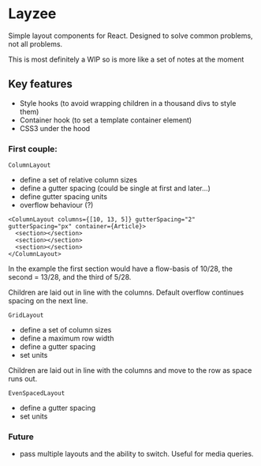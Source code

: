 # Layzee

Simple layout components for React.
Designed to solve common problems, not all problems.

This is most definitely a WIP so is more like a set of notes at the moment

## Key features

- Style hooks (to avoid wrapping children in a thousand divs to style them)
- Container hook (to set a template container element)
- CSS3 under the hood

### First couple:

`ColumnLayout`
- define a set of relative column sizes
- define a gutter spacing (could be single at first and later...)
- define gutter spacing units
- overflow behaviour (?)

~~~~
<ColumnLayout columns={[10, 13, 5]} gutterSpacing="2" gutterSpacing="px" container={Article}>
  <section></section>
  <section></section>
  <section></section>
</ColumnLayout>
~~~~

In the example the first section would have a flow-basis of 10/28, the second = 13/28, and the third of 5/28.

Children are laid out in line with the columns. Default overflow continues spacing on the next line.

`GridLayout`
- define a set of column sizes
- define a maximum row width
- define a gutter spacing
- set units

Children are laid out in line with the columns and move to the row as space runs out.

`EvenSpacedLayout`
- define a gutter spacing
- set units


### Future
- pass multiple layouts and the ability to switch. Useful for media queries.  
